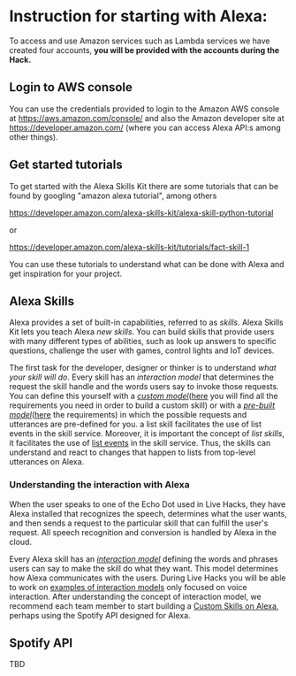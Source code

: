 # Instruction for starting with Alexa:

To access and use Amazon services such as Lambda services we have
created four accounts, **you will be provided with the accounts during the Hack.**

## Login to AWS console
You can use the credentials provided to login to the Amazon AWS console at
https://aws.amazon.com/console/ and also the Amazon developer site at https://developer.amazon.com/ (where you can access Alexa API:s among other things).

## Get started tutorials
To get started with the Alexa Skills Kit there are some tutorials that
can be found by googling "amazon alexa tutorial", among others

https://developer.amazon.com/alexa-skills-kit/alexa-skill-python-tutorial 

or

https://developer.amazon.com/alexa-skills-kit/tutorials/fact-skill-1 

You can use these tutorials to understand what can be done with Alexa and get inspiration for your project.

## Alexa Skills

Alexa provides a set of built-in capabilities, referred to as _skills_. Alexa Skills Kit lets you teach Alexa _new skills_. 
You can build skills that provide users with many different types of abilities, such as look up answers to specific questions, challenge the user with games, control lights and IoT devices.

The first task for the developer, designer or thinker is to understand _what your skill will do_. Every skill has an _interaction model_ that determines the request the skill handle and the words users say to invoke those requests. You can define this yourself with a [_custom model_](https://developer.amazon.com/docs/ask-overviews/understanding-the-different-types-of-skills.html#custom-interaction-model)([here](https://developer.amazon.com/docs/ask-overviews/requirements-to-build-a-skill.html#what-do-you-need-for-a-custom-skill) you will find all the requirements you need in order to build a custom skill) or with a [_pre-built model_](https://developer.amazon.com/docs/ask-overviews/understanding-the-different-types-of-skills.html#smart-home-skills-pre-built-model)([here](https://developer.amazon.com/docs/ask-overviews/requirements-to-build-a-skill.html#what-do-you-need-for-a-custom-skill) the requirements) in which the possible requests and utterances are pre-defined for you.  a list skill facilitates the use of list events in the skill service. Moreover, it is important the concept of _list skills_, it facilitates the use of [list events](https://developer.amazon.com/docs/smapi/list-events-in-alexa-skills.html) in the skill service. Thus, the skills can understand and react to changes that happen to lists from top-level utterances on Alexa.

### Understanding the interaction with Alexa

When the user speaks to one of the Echo Dot used in Live Hacks, they have Alexa installed that recognizes the speech, determines what the user wants, and then sends a request to the particular skill that can fulfill the user's request. All speech recognition and conversion is handled by Alexa in the cloud.

Every Alexa skill has an [_interaction model_](https://developer.amazon.com/docs/ask-overviews/understanding-how-users-interact-with-skills.html#what-is-an-interaction-model) defining the words and phrases users can say to make the skill do what they want. This model determines how Alexa communicates with the users. During Live Hacks you will be able to work on [examples of interaction models](https://developer.amazon.com/docs/ask-overviews/understanding-how-users-interact-with-skills.html#what-is-an-interaction-model) only focused on voice interaction. After understanding the concept of interaction model, we recommend each team member to start building a [Custom Skills on Alexa](https://developer.amazon.com/docs/custom-skills/understanding-custom-skills.html), perhaps using the Spotify API designed for Alexa.

## Spotify API

TBD
